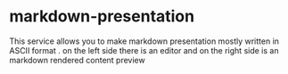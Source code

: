 # markdown-presentation
This service allows you to make markdown presentation mostly written in ASCII format . on the left side there is an editor and on the right side is an markdown rendered content preview
